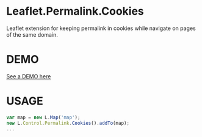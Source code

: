 # Leaflet.Permalink.Cookies
Leaflet extension for keeping permalink in cookies while navigate on pages of the same domain.

DEMO
====
[See a DEMO here](http://dominique92.github.io/MyLeaflet/github.com/Dominique92/Leaflet.Permalink.Cookies/)

USAGE
=====
```javascript
var map = new L.Map('map');
new L.Control.Permalink.Cookies().addTo(map);
...
```
